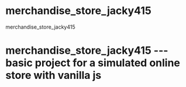 # merchandise_store_jacky415
merchandise_store_jacky415

# merchandise_store_jacky415 --- basic project for a simulated online store with vanilla js
